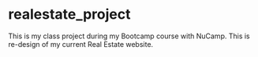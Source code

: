 # realestate_project

This is my class project during my Bootcamp course with NuCamp. This is re-design of my current Real Estate website.
